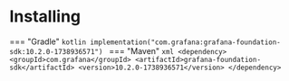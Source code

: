 # Installing

=== "Gradle"
    ```kotlin
    implementation("com.grafana:grafana-foundation-sdk:10.2.0-1738936571")
    ```
=== "Maven"
    ```xml
    <dependency>
        <groupId>com.grafana</groupId>
        <artifactId>grafana-foundation-sdk</artifactId>
        <version>10.2.0-1738936571</version>
    </dependency>
    ```
